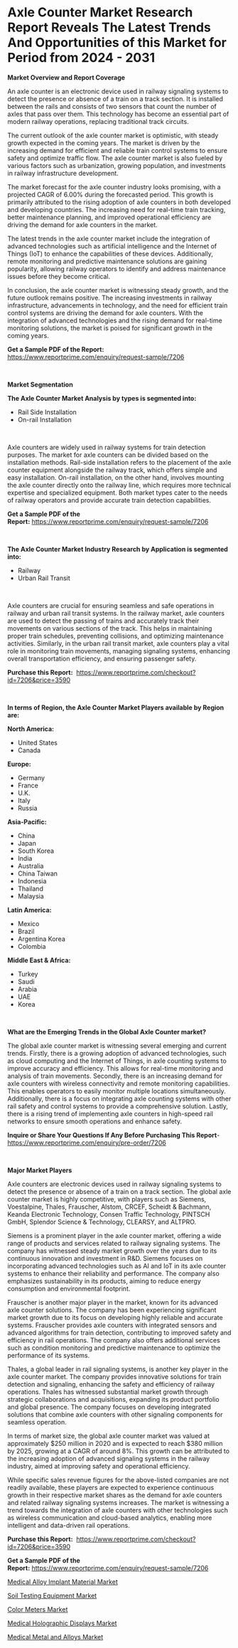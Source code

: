 <p><h1>Axle Counter Market Research Report Reveals The Latest Trends And Opportunities of this Market for Period from 2024 - 2031</h1></p><p><strong>Market Overview and Report Coverage</strong></p>
<p><p>An axle counter is an electronic device used in railway signaling systems to detect the presence or absence of a train on a track section. It is installed between the rails and consists of two sensors that count the number of axles that pass over them. This technology has become an essential part of modern railway operations, replacing traditional track circuits.</p><p>The current outlook of the axle counter market is optimistic, with steady growth expected in the coming years. The market is driven by the increasing demand for efficient and reliable train control systems to ensure safety and optimize traffic flow. The axle counter market is also fueled by various factors such as urbanization, growing population, and investments in railway infrastructure development.</p><p>The market forecast for the axle counter industry looks promising, with a projected CAGR of 6.00% during the forecasted period. This growth is primarily attributed to the rising adoption of axle counters in both developed and developing countries. The increasing need for real-time train tracking, better maintenance planning, and improved operational efficiency are driving the demand for axle counters in the market.</p><p>The latest trends in the axle counter market include the integration of advanced technologies such as artificial intelligence and the Internet of Things (IoT) to enhance the capabilities of these devices. Additionally, remote monitoring and predictive maintenance solutions are gaining popularity, allowing railway operators to identify and address maintenance issues before they become critical.</p><p>In conclusion, the axle counter market is witnessing steady growth, and the future outlook remains positive. The increasing investments in railway infrastructure, advancements in technology, and the need for efficient train control systems are driving the demand for axle counters. With the integration of advanced technologies and the rising demand for real-time monitoring solutions, the market is poised for significant growth in the coming years.</p></p>
<p><strong>Get a Sample PDF of the Report:</strong> <a href="https://www.reportprime.com/enquiry/request-sample/7206">https://www.reportprime.com/enquiry/request-sample/7206</a></p>
<p>&nbsp;</p>
<p><strong>Market Segmentation</strong></p>
<p><strong>The Axle Counter Market Analysis by types is segmented into:</strong></p>
<p><ul><li>Rail Side Installation</li><li>On-rail Installation</li></ul></p>
<p>&nbsp;</p>
<p><p>Axle counters are widely used in railway systems for train detection purposes. The market for axle counters can be divided based on the installation methods. Rail-side installation refers to the placement of the axle counter equipment alongside the railway track, which offers simple and easy installation. On-rail installation, on the other hand, involves mounting the axle counter directly onto the railway line, which requires more technical expertise and specialized equipment. Both market types cater to the needs of railway operators and provide accurate train detection capabilities.</p></p>
<p><strong>Get a Sample PDF of the Report:</strong>&nbsp;<a href="https://www.reportprime.com/enquiry/request-sample/7206">https://www.reportprime.com/enquiry/request-sample/7206</a></p>
<p>&nbsp;</p>
<p><strong>The Axle Counter Market Industry Research by Application is segmented into:</strong></p>
<p><ul><li>Railway</li><li>Urban Rail Transit</li></ul></p>
<p>&nbsp;</p>
<p><p>Axle counters are crucial for ensuring seamless and safe operations in railway and urban rail transit systems. In the railway market, axle counters are used to detect the passing of trains and accurately track their movements on various sections of the track. This helps in maintaining proper train schedules, preventing collisions, and optimizing maintenance activities. Similarly, in the urban rail transit market, axle counters play a vital role in monitoring train movements, managing signaling systems, enhancing overall transportation efficiency, and ensuring passenger safety.</p></p>
<p><strong>Purchase this Report:</strong>&nbsp; <a href="https://www.reportprime.com/checkout?id=7206&price=3590">https://www.reportprime.com/checkout?id=7206&price=3590</a></p>
<p>&nbsp;</p>
<p><strong>In terms of Region, the Axle Counter Market Players available by Region are:</strong></p>
<p>
    <p> <strong> North America: </strong>
        <ul>
            <li>United States</li>
            <li>Canada</li>
        </ul>
        </p> 
    <p> <strong> Europe: </strong>
        <ul>
            <li>Germany</li>
            <li>France</li>
            <li>U.K.</li>
            <li>Italy</li>
            <li>Russia</li>
        </ul>
        </p> 
    <p> <strong> Asia-Pacific: </strong>
        <ul>
            <li>China</li>
            <li>Japan</li>
            <li>South Korea</li>
            <li>India</li>
            <li>Australia</li>
            <li>China Taiwan</li>
            <li>Indonesia</li>
            <li>Thailand</li>
            <li>Malaysia</li>
        </ul>
        </p> 
    <p> <strong> Latin America: </strong>
        <ul>
            <li>Mexico</li>
            <li>Brazil</li>
            <li>Argentina Korea</li>
            <li>Colombia</li>
        </ul>
        </p> 
    <p> <strong> Middle East & Africa: </strong>
        <ul>
            <li>Turkey</li>
            <li>Saudi</li>
            <li>Arabia</li>
            <li>UAE</li>
            <li>Korea</li>
        </ul>
    </p>
    </p>
<p>&nbsp;</p>
<p><strong>What are the Emerging Trends in the Global Axle Counter market?</strong></p>
<p><p>The global axle counter market is witnessing several emerging and current trends. Firstly, there is a growing adoption of advanced technologies, such as cloud computing and the Internet of Things, in axle counting systems to improve accuracy and efficiency. This allows for real-time monitoring and analysis of train movements. Secondly, there is an increasing demand for axle counters with wireless connectivity and remote monitoring capabilities. This enables operators to easily monitor multiple locations simultaneously. Additionally, there is a focus on integrating axle counting systems with other rail safety and control systems to provide a comprehensive solution. Lastly, there is a rising trend of implementing axle counters in high-speed rail networks to ensure smooth operations and enhance safety.</p></p>
<p><strong>Inquire or Share Your Questions If Any Before Purchasing This Report</strong>- <a href="https://www.reportprime.com/enquiry/pre-order/7206">https://www.reportprime.com/enquiry/pre-order/7206</a></p>
<p>&nbsp;</p>
<p><strong>Major Market Players</strong></p>
<p><p>Axle counters are electronic devices used in railway signaling systems to detect the presence or absence of a train on a track section. The global axle counter market is highly competitive, with players such as Siemens, Voestalpine, Thales, Frauscher, Alstom, CRCEF, Scheidt & Bachmann, Keanda Electronic Technology, Consen Traffic Technology, PINTSCH GmbH, Splendor Science & Technology, CLEARSY, and ALTPRO.</p><p>Siemens is a prominent player in the axle counter market, offering a wide range of products and services related to railway signaling systems. The company has witnessed steady market growth over the years due to its continuous innovation and investment in R&D. Siemens focuses on incorporating advanced technologies such as AI and IoT in its axle counter systems to enhance their reliability and performance. The company also emphasizes sustainability in its products, aiming to reduce energy consumption and environmental footprint.</p><p>Frauscher is another major player in the market, known for its advanced axle counter solutions. The company has been experiencing significant market growth due to its focus on developing highly reliable and accurate systems. Frauscher provides axle counters with integrated sensors and advanced algorithms for train detection, contributing to improved safety and efficiency in rail operations. The company also offers additional services such as condition monitoring and predictive maintenance to optimize the performance of its systems.</p><p>Thales, a global leader in rail signaling systems, is another key player in the axle counter market. The company provides innovative solutions for train detection and signaling, enhancing the safety and efficiency of railway operations. Thales has witnessed substantial market growth through strategic collaborations and acquisitions, expanding its product portfolio and global presence. The company focuses on developing integrated solutions that combine axle counters with other signaling components for seamless operation.</p><p>In terms of market size, the global axle counter market was valued at approximately $250 million in 2020 and is expected to reach $380 million by 2025, growing at a CAGR of around 8%. This growth can be attributed to the increasing adoption of advanced signaling systems in the railway industry, aimed at improving safety and operational efficiency.</p><p>While specific sales revenue figures for the above-listed companies are not readily available, these players are expected to experience continuous growth in their respective market shares as the demand for axle counters and related railway signaling systems increases. The market is witnessing a trend towards the integration of axle counters with other technologies such as wireless communication and cloud-based analytics, enabling more intelligent and data-driven rail operations.</p></p>
<p><strong>Purchase this Report:</strong>&nbsp;&nbsp;<a href="https://www.reportprime.com/checkout?id=7206&price=3590">https://www.reportprime.com/checkout?id=7206&price=3590</a></p>
<p></p>
<p><strong>Get a Sample PDF of the Report:</strong>&nbsp;<a href="https://www.reportprime.com/enquiry/request-sample/7206">https://www.reportprime.com/enquiry/request-sample/7206</a></p>
<p><p><a href="https://medium.com/@arnisaleka1951/medical-alloy-implant-material-market-furnishes-information-on-market-share-market-trends-and-202d52e00c8e">Medical Alloy Implant Material Market</a></p><p><a href="https://github.com/grishafomin4852/Market-Research-Report-List-2/blob/main/soil-testing-equipment-market.md">Soil Testing Equipment Market</a></p><p><a href="https://github.com/abbypearson7765/Market-Research-Report-List-2/blob/main/color-meters-market.md">Color Meters Market</a></p><p><a href="https://medium.com/@arnisaleka1951/medical-holographic-displays-market-share-evolution-and-market-growth-trends-2023-2030-d3593572b0ec">Medical Holographic Displays Market</a></p><p><a href="https://medium.com/@arnisaleka1951/medical-metal-and-alloys-market-size-and-market-trends-complete-industry-overview-2023-to-2030-1b8527f6a33a">Medical Metal and Alloys Market</a></p></p>